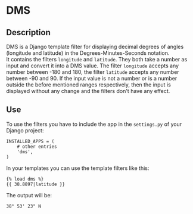 DMS
===

Description
-----------

DMS is a Django template filter for displaying decimal degrees of
angles (longitude and latitude) in the Degrees-Minutes-Seconds
notation.  
It contains the filters `longitude` and `latitude`. They both take a
number as input and convert it into a DMS value. The filter `longitude`
accepts any number between -180 and 180, the filter `latitude` accepts
any number between -90 and 90. If the input value is not a number or is
a number outside the before mentioned ranges respectively, then the
input is displayed without any change and the filters don't have any
effect.

Use
---

To use the filters you have to include the app in the `settings.py`
of your Django project:

    INSTALLED_APPS = (
        # other entries
        'dms',
    )

In your templates you can use the template filters like this:

    {% load dms %}
    {{ 38.8897|latitude }}

The output will be:

    38° 53' 23" N
